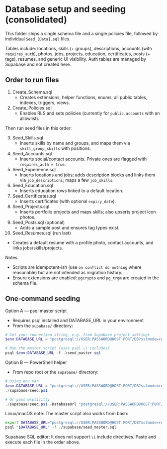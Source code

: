 # Database setup and seeding (consolidated)

This folder ships a single schema file and a single policies file, followed by individual `Seed_[Data].sql` files.

Tables include: locations, skills (+ groups), descriptions, accounts (with `requires_auth`), photos, jobs, projects, education, certificates, posts (+ tags), resumes, and generic UI visibility. Auth tables are managed by Supabase and not created here.

## Order to run files

1) Create_Schema.sql
   - Creates extensions, helper functions, enums, all public tables, indexes, triggers, views.
2) Create_Policies.sql
   - Enables RLS and sets policies (currently for `public.accounts` with an allowlist).

Then run seed files in this order:

3) Seed_Skills.sql
   - Inserts skills by name and groups, and maps them via `skill_group_skills` with positions.
4) Seed_Accounts.sql
   - Inserts social/contact accounts. Private ones are flagged with `requires_auth = true`.
5) Seed_Experience.sql
   - Inserts locations and jobs; adds description blocks and links them via `job_descriptions`; maps a few `job_skills`.
6) Seed_Education.sql
   - Inserts education rows linked to a default location.
7) Seed_Certificates.sql
   - Inserts certificates (with optional `expiry_date`).
8) Seed_Projects.sql
   - Inserts portfolio projects and maps skills; also upserts project icon photos.
9) Seed_Posts.sql (optional)
   - Adds a sample post and ensures tag types exist.
10) Seed_Resumes.sql (run last)
   - Creates a default resume with a profile photo, contact accounts, and links jobs/skills/projects.

Notes
- Scripts are idempotent-ish (use `on conflict do nothing` where reasonable) but are not intended as migration history.
- Ensure extensions are enabled: `pgcrypto` and `pg_trgm` are created in the schema file.

## One-command seeding

Option A — psql master script
- Requires psql installed and DATABASE_URL in your environment
- From the `supabase/` directory:

```powershell
# Set your connection string, e.g. from Supabase project settings
$env:DATABASE_URL = "postgresql://USER:PASSWORD@HOST:PORT/DB?sslmode=require"

# Run the master script (uses psql \i includes)
psql $env:DATABASE_URL -f .\seed_master.sql
```

Option B — PowerShell helper
- From repo root or the `supabase/` directory:

```powershell
# Using env var
$env:DATABASE_URL = "postgresql://USER:PASSWORD@HOST:PORT/DB?sslmode=require"
./supabase/seed.ps1

# Or pass explicitly
./supabase/seed.ps1 -DatabaseUrl "postgresql://USER:PASSWORD@HOST:PORT/DB?sslmode=require"
```

Linux/macOS note: The master script also works from bash:

```bash
export DATABASE_URL="postgresql://USER:PASSWORD@HOST:PORT/DB?sslmode=require"
psql "$DATABASE_URL" -f ./supabase/seed_master.sql
```

Supabase SQL editor: It does not support `\i` include directives. Paste and execute each file in the order above.